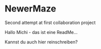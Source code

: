 # NewerMaze
Second attempt at first collaboration project

Hallo Michi - das ist eine ReadMe... 

Kannst du auch hier reinschreiben?
